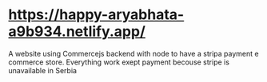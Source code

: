 # https://happy-aryabhata-a9b934.netlify.app/

A website using Commercejs backend with node to have a stripa payment e commerce store. Everything work exept payment becouse stripe is unavailable in Serbia
